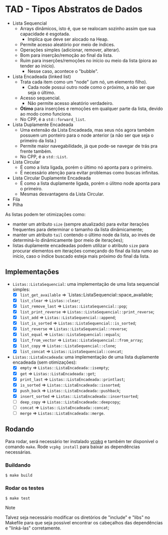 # TAD - Tipos Abstratos de Dados
- Lista Sequencial
    - Arrays dinâmicos, isto é, que se realocam sozinho assim que sua capacidade é esgotada.
        - Implica que deve ser alocado na Heap.
    - Permite acesso aleatório por meio de índices.
    - Operações simples (adicionar, remover, alterar).
    - Bom para inserção/remoção ao final da lista.
    - Ruim para inserções/remoções no início ou meio da lista (piora ao tender ao início).
        - Nesse caso, acontece o "bubble".
- Lista Encadeada (linked list)
    - Trata cada item como um "node" (um nó, um elemento filho).
        - Cada node possui outro node como o próximo, a não ser que seja o último.
    - Acesso sequencial.
        - Não permite acesso aleatório verdadeiro.
    - **Ótimo** para inserções e remoções em qualquer parte da lista, devido ao modo como funciona.
    - No CPP, é a `std::forward_list`.
- Lista Duplamente Encadeada
    - Uma extensão da Lista Encadeada, mas seus nós agora também possuem um ponteiro para o node anterior
        (a não ser que seja o primeiro da lista.)
    - Permite maior navegabilidade, já que pode-se navegar de trás pra frente também.
    - No CPP, é a `std::List`.
- Lista Circular
    - É como a lista ligada, porém o último nó aponta para o primeiro.
    - É necessário atenção para evitar problemas como buscas infinitas.
- Lista Circular Duplamente Encadeada
    - É como a lista duplamente ligada, porém o úlitmo node aponta para o primeiro.
    - Mesmas desvantagens da Lista Circular.
- Fila
- Pilha

As listas podem ter otimizações como:
-   manter um atributo `size` (sempre atualizado) para evitar iterações frequentes para determinar o tamanho
    da lista dinâmicamente;
-   manter um atributo `tail` contendo o último node da lista, ao invés de determiná-lo dinâmicamente (por
    meio de iterações);
-   listas duplamente encadeadas podem utilizar o atributo `size` para procurar elementos em iterações começando
    do final da lista rumo ao início, caso o índice buscado esteja mais próximo do final da lista.

## Implementações
- `Listas::ListaSequencial`: uma implementação de uma lista sequencial simples:
    - [x] `list_get_available` => `Listas::ListaSequencial::space_available;
    - [x] `list_clear` => `Listas::clear`;
    - [x] `list_remove_last` => `Listas::ListaSequencial::pop`;
    - [x] `list_print_reverse` => `Listas::ListaSequencial::print_reverse`;
    - [x] `list_add` => `Listas::ListaSequencial::append`;
    - [x] `list_is_sorted` => `Listas::ListaSequencial::is_sorted`;
    - [x] `list_reverse` => `Listas::ListaSequencial::reverse`;
    - [x] `list_equal` => `Listas::ListaSequencial::equals`;
    - [x] `list_from_vector` => `Listas::ListaSequencial::from_array`;
    - [x] `list_copy` => `Listas::ListaSequencial::clone`;
    - [x] `list_concat` => `Listas::ListaSequencial::concat`;
- `Listas::ListaEncadeada`: uma implementação de uma lista duplamente encadeada (sem otimizações):
    - [x] `empty` => `Listas::ListaEncadeada::isempty`;
    - [x] `get` => `Listas::ListaEncadeada::get`;
    - [x] `print_last` => `Listas::ListaEncadeada::printlast`;
    - [x] `is_sorted` => `Listas::ListaEncadeada::issorted`;
    - [x] `push_back` => `Listas::ListaEncadeada::pushback`;
    - [x] `insert_sorted` => `Listas::ListaEncadeada::insertsorted`;
    - [ ] `deep_copy` => `Listas::ListaEncadeada::deepcopy`;
    - [ ] `concat` => `Listas::ListaEncadeada::concat`;
    - [ ] `merge` => `Listas::ListaEncadeada::merge`.

## Rodando

Para rodar, será necessário ter instalado [vcpkg](https://github.com/microsoft/vcpkg) e também ter disponível o comando `make`.
Rode `vcpkg install` para baixar as dependências necessárias.

### Buildando
```shell
$ make build
```

### Rodar os testes
```shell
$ make test
```

> [!NOTE]
> Talvez seja necessário modificar os diretórios de "include" e "libs" no Makefile
> para que seja possível encontrar os cabeçalhos das dependências e "linká-las" corretamente.
